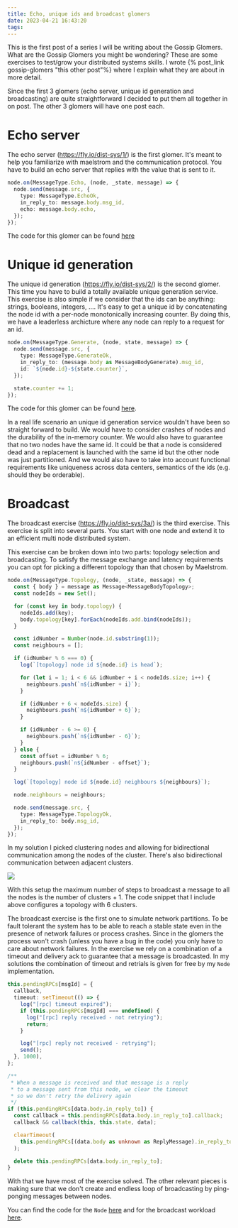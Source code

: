 ```yaml
---
title: Echo, unique ids and broadcast glomers
date: 2023-04-21 16:43:20
tags:
---
```


This is the first post of a series I will be writing about the Gossip Glomers. What are the Gossip Glomers you might be wondering? These are some exercises to test/grow your distributed systems skills. I wrote {% post_link gossip-glomers "this other post"%} where I explain what they are about in more detail.

Since the first 3 glomers (echo server, unique id generation and broadcasting) are quite straightforward I decided to put them all together in on post. The other 3 glomers will have one post each.

# Echo server

The echo server (https://fly.io/dist-sys/1/) is the first glomer. It's meant to help you familiarize with maelstrom and the communication protocol. You have to build an echo server that replies with the value that is sent to it.

```typescript
node.on(MessageType.Echo, (node, _state, message) => {
  node.send(message.src, {
    type: MessageType.EchoOk,
    in_reply_to: message.body.msg_id,
    echo: message.body.echo,
  });
});
```

The code for this glomer can be found [here](https://github.com/madtrick/gossip-glomers/blob/master/workloads/echo.ts)

# Unique id generation

The unique id generation (https://fly.io/dist-sys/2/) is the second glomer. This time you have to build a totally available unique generation service. This exercise is also simple if we consider that the ids can be anything: strings, booleans, integers, .... It's easy to get a unique id by concatenating the node id with a per-node monotonically increasing counter. By doing this, we have a leaderless archicture where any node can reply to a request for an id.

```typescript
node.on(MessageType.Generate, (node, state, message) => {
  node.send(message.src, {
    type: MessageType.GenerateOk,
    in_reply_to: (message.body as MessageBodyGenerate).msg_id,
    id: `${node.id}-${state.counter}`,
  });

  state.counter += 1;
});
```

The code for this glomer can be found [here](https://github.com/madtrick/gossip-glomers/blob/master/workloads/unique-ids.ts).

In a real life scenario an unique id generation service wouldn't have been so straight forward to build. We would have to consider crashes of nodes and the durability of the in-memory counter. We would also have to guarantee that no two nodes have the same id. It could be that a node is considered dead and a replacement is launched with the same id but the other node was just partitioned. And we would also have to take into account functional requirements like uniqueness across data centers, semantics of the ids (e.g. should they be orderable).

# Broadcast

The broadcast exercise (https://fly.io/dist-sys/3a/) is the third exercise. This exercise is split into several parts. You start with one node and extend it to an efficient multi node distributed system.

This exercise can be broken down into two parts: topology selection and broadcasting. To satisfy the message exchange and latency requirements you can opt for picking a different topology than that chosen by Maelstrom.

```typescript
node.on(MessageType.Topology, (node, _state, message) => {
  const { body } = message as Message<MessageBodyTopology>;
  const nodeIds = new Set();

  for (const key in body.topology) {
    nodeIds.add(key);
    body.topology[key].forEach(nodeIds.add.bind(nodeIds));
  }

  const idNumber = Number(node.id.substring(1));
  const neighbours = [];

  if (idNumber % 6 === 0) {
    log(`[topology] node id ${node.id} is head`);

    for (let i = 1; i < 6 && idNumber + i < nodeIds.size; i++) {
      neighbours.push(`n${idNumber + i}`);
    }

    if (idNumber + 6 < nodeIds.size) {
      neighbours.push(`n${idNumber + 6}`);
    }

    if (idNumber - 6 >= 0) {
      neighbours.push(`n${idNumber - 6}`);
    }
  } else {
    const offset = idNumber % 6;
    neighbours.push(`n${idNumber - offset}`);
  }

  log(`[topology] node id ${node.id} neighbours ${neighbours}`);

  node.neighbours = neighbours;

  node.send(message.src, {
    type: MessageType.TopologyOk,
    in_reply_to: body.msg_id,
  });
});
```

In my solution I picked clustering nodes and allowing for bidirectional communication among the nodes of the cluster. There's also bidirectional communication between adjacent clusters.

![](broadcast-clusters.png)

With this setup the maximum number of steps to broadcast a message to all the nodes is the number of clusters + 1. The code snippet that I include above configures a topology with 6 clusters.

The broadcast exercise is the first one to simulate network partitions. To be fault tolerant the system has to be able to reach a stable state even in the presence of network failures or process crashes. Since in the glomers the process won't crash (unless you have a bug in the code) you only have to care about network failures. In the exercise we rely on a combination of a timeout and delivery ack to guarantee that a message is broadcasted. In my solutions the combination of timeout and retrials is given for free by my `Node` implementation.

```typescript
this.pendingRPCs[msgId] = {
  callback,
  timeout: setTimeout(() => {
    log("[rpc] timeout expired");
    if (this.pendingRPCs[msgId] === undefined) {
      log("[rpc] reply received - not retrying");
      return;
    }

    log("[rpc] reply not received - retrying");
    send();
  }, 1000),
};
```

```typescript
/**
 * When a message is received and that message is a reply
 * to a message sent from this node, we clear the timeout
 * so we don't retry the delivery again
 */
if (this.pendingRPCs[data.body.in_reply_to]) {
  const callback = this.pendingRPCs[data.body.in_reply_to].callback;
  callback && callback(this, this.state, data);

  clearTimeout(
    this.pendingRPCs[(data.body as unknown as ReplyMessage).in_reply_to].timeout
  );

  delete this.pendingRPCs[data.body.in_reply_to];
}
```

With that we have most of the exercise solved. The other relevant pieces is making sure that we don't create and endless loop of broadcasting by ping-ponging messages between nodes.

You can find the code for the `Node` [here](https://github.com/madtrick/gossip-glomers/blob/master/node.ts) and for the broadcast workload [here](https://github.com/madtrick/gossip-glomers/blob/master/workloads/broadcast.ts).
